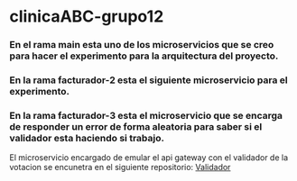 # clinicaABC-grupo12

### En el rama main esta uno de los microservicios que se creo para hacer el experimento para la arquitectura del proyecto.
### En la rama facturador-2 esta el siguiente microservicio para el experimento.
### En la rama facturador-3 esta el microservicio que se encarga de responder un error de forma aleatoria para saber si el validador esta haciendo si trabajo.

El microservicio encargado de emular el api gateway con el validador de la votacion se encunetra en el siguiente repositorio: [Validador](https://github.com/andres-benavides-andes/clinicaABC-grupo12-validado)
